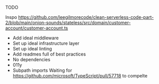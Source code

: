 TODO

Inspo https://github.com/leegilmorecode/clean-serverless-code-part-2/blob/main/onion-sounds/stateless/src/domain/customer-account/customer-account.ts

- Add ideal middleware
- Set up ideal infrastructure layer
- Set up ideal linting
- Add readmes full of best practices
- No dependencies
- 011y
- Subpath imports Waiting for https://github.com/microsoft/TypeScript/pull/57718 to compelte
